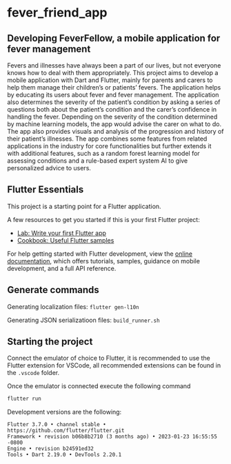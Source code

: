 # fever_friend_app

## Developing FeverFellow, a mobile application for fever management

Fevers and illnesses have always been a part of our lives, but not everyone knows how to deal with them appropriately. This project aims to develop a mobile application with Dart and Flutter, mainly for parents and carers to help them manage their children’s or patients’ fevers. The application helps by educating its users about fever and fever management. The application also determines the severity of the patient’s condition by asking a series of questions both about the patient’s condition and the carer’s confidence in handling the fever. Depending on the severity of the condition determined by machine learning models, the app would advise the carer on what to do. The app also provides visuals and analysis of the progression and history of their patient’s illnesses. The app combines some features from related applications in the industry for core functionalities but further extends it with additional features, such as a random forest learning model for assessing conditions and a rule-based expert system AI to give personalized advice to users.

## Flutter Essentials

This project is a starting point for a Flutter application.

A few resources to get you started if this is your first Flutter project:

- [Lab: Write your first Flutter app](https://docs.flutter.dev/get-started/codelab)
- [Cookbook: Useful Flutter samples](https://docs.flutter.dev/cookbook)

For help getting started with Flutter development, view the
[online documentation](https://docs.flutter.dev/), which offers tutorials,
samples, guidance on mobile development, and a full API reference.

## Generate commands

Generating localization files: `flutter gen-l10n`

Generating JSON serializatioon files: `build_runner.sh`

## Starting the project

Connect the emulator of choice to Flutter, it is recommended to use the Flutter extension for VSCode, all recommended extensions can be found in the `.vscode` folder.

Once the emulator is connected execute the following command

```bash
flutter run
```

Development versions are the following:

```
Flutter 3.7.0 • channel stable • https://github.com/flutter/flutter.git
Framework • revision b06b8b2710 (3 months ago) • 2023-01-23 16:55:55 -0800
Engine • revision b24591ed32
Tools • Dart 2.19.0 • DevTools 2.20.1
```